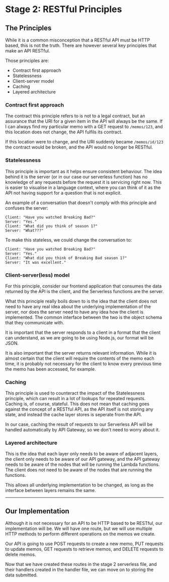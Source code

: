 # Stage 2: RESTful Principles

## The Principles

While it is a common misconception that a RESTful API must be HTTP based, this is not the truth. There are however several key principles that make an API RESTful.

Those principles are:
* Contract first approach
* Statelessness
* Client-server model
* Caching
* Layered architecture

### Contract first approach

The contract this principle refers to is not to a legal contract, but an assurance that the URI for a given item in the API will always be the same. If I can always find my particular memo with a GET request to `/memos/123`, and this location does not change, the API fulfils its contract.

If this location were to change, and the URI suddenly became `/memos/id/123` the contract would be broken, and the API would no longer be RESTful.

### Statelessness

This principle is important as it helps ensure consistent behaviour. The idea behind it is the server (or in our case our serverless function) has no knowledge of any requests before the request it is servicing right now. This is easier to visualise in a language context, where you can think of it as the API not having support for a question that is not explicit.

An example of a conversation that doesn't comply with this principle and confuses the server:
```
Client: "Have you watched Breaking Bad?"
Server: "Yes."
Client: "What did you think of season 1?"
Server: "What???"
```

To make this stateless, we could change the conversation to:
```
Client: "Have you watched Breaking Bad?"
Server: "Yes."
Client: "What did you think of Breaking Bad season 1?"
Server: "It was excellent."
```

### Client-server(less) model

For this principle, consider our frontend application that consumes the data returned by the API is the client, and the Serverless functions are the server.

What this principle really boils down to is the idea that the client does not need to have any real idea about the underlying implementation of the server, nor does the server need to have any idea how the client is implemented. The common interface between the two is the object schema that they communicate with.

It is important that the server responds to a client in a format that the client can understand, as we are going to be using Node.js, our format will be JSON.

It is also important that the server returns relevant information. While it is almost certain that the client will require the contents of the memo each time, it is probably not necessary for the client to know every previous time the memo has been accessed, for example.

### Caching

This principle is used to counteract the impact of the Statelessness principle, which can result in a lot of lookups for repeated requests. Caching is, of course, stateful. This does not mean that caching goes against the concept of a RESTful API, as the API itself is not storing any state, and instead the cache layer stores is seperate from the API.

In our case, caching the result of requests to our Serverless API will be handled automatically by API Gateway, so we don't need to worry about it.

### Layered architecture

This is the idea that each layer only needs to be aware of adjacent layers, the client only needs to be aware of our API gateway, and the API gateway needs to be aware of the nodes that will be running the Lambda functions. The client does not need to be aware of the nodes that are running the functions.

This allows all underlying implementation to be changed, as long as the interface between layers remains the same.

***

## Our Implementation

Although it is not necessary for an API to be HTTP based to be RESTful, our implementation will be. We will have one route, but we will use multiple HTTP methods to perform different operations on the memos we create.

Our API is going to use POST requests to create a new memo, PUT requests to update memos, GET requests to retrieve memos, and DELETE requests to delete memos.

 Now that we have created these routes in the stage 2 serverless file, and their handlers created in the handler file, we can move on to storing the data submitted.